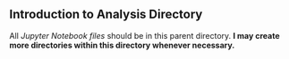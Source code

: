 Introduction to Analysis Directory
---
All *Jupyter Notebook files* should be in this parent directory. **I may create more directories within this directory whenever necessary.**
